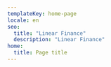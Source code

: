 ```yaml
---
templateKey: home-page
locale: en
seo:
  title: "Linear Finance"
  description: "Linear Finance"
home:
  title: Page title
---
```

